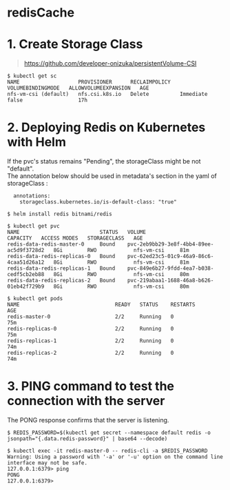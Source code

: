 # redisCache

# 1. Create Storage Class
> https://github.com/developer-onizuka/persistentVolume-CSI
```
$ kubectl get sc
NAME                   PROVISIONER      RECLAIMPOLICY   VOLUMEBINDINGMODE   ALLOWVOLUMEEXPANSION   AGE
nfs-vm-csi (default)   nfs.csi.k8s.io   Delete          Immediate           false                  17h
```

# 2. Deploying Redis on Kubernetes with Helm
If the pvc's status remains "Pending", the storageClass might be not "default".<br>
The annotation below should be used in metadata's section in the yaml of storageClass :<br>
```
  annotations:
    storageclass.kubernetes.io/is-default-class: "true"
```

```
$ helm install redis bitnami/redis

$ kubectl get pvc
NAME                          STATUS   VOLUME                                     CAPACITY   ACCESS MODES   STORAGECLASS   AGE
redis-data-redis-master-0     Bound    pvc-2eb9bb29-3e8f-4bb4-89ee-ac5d9f3728d2   8Gi        RWO            nfs-vm-csi     81m
redis-data-redis-replicas-0   Bound    pvc-62ed23c5-01c9-46a9-86c6-4caa51d26a12   8Gi        RWO            nfs-vm-csi     81m
redis-data-redis-replicas-1   Bound    pvc-849e6b27-9fdd-4ea7-b038-cedf5cb2eb88   8Gi        RWO            nfs-vm-csi     80m
redis-data-redis-replicas-2   Bound    pvc-219abaa1-1688-46a8-b626-01eb42f729b9   8Gi        RWO            nfs-vm-csi     80m
```

```
$ kubectl get pods
NAME                               READY   STATUS    RESTARTS        AGE
redis-master-0                     2/2     Running   0               75m
redis-replicas-0                   2/2     Running   0               75m
redis-replicas-1                   2/2     Running   0               74m
redis-replicas-2                   2/2     Running   0               74m
```

# 3. PING command to test the connection with the server

The PONG response confirms that the server is listening.
```
$ REDIS_PASSWORD=$(kubectl get secret --namespace default redis -o jsonpath="{.data.redis-password}" | base64 --decode)

$ kubectl exec -it redis-master-0 -- redis-cli -a $REDIS_PASSWORD
Warning: Using a password with '-a' or '-u' option on the command line interface may not be safe.
127.0.0.1:6379> ping
PONG
127.0.0.1:6379> 
```
